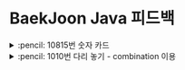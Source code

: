 # BaekJoon Java 피드백

<details>
<summary> :pencil: 10815번 숫자 카드 </summary>
<div markdown="1">

## 숫자카드

### 내 풀이

- count 정렬을 이용하여 문제 해결

```java
import java.util.Scanner;

public class B10815 {

	public static void main(String[] args) {

		Scanner sc = new Scanner(System.in);

		int N = sc.nextInt();
		int[] countP = new int[10000001];
		int[] countM = new int[10000001];
		int input = 0;

		for(int i = 0; i < N; i++) {
			input = sc.nextInt();

			if(input < 0) countM[Math.abs(input)] = 1;
			else countP[input] = 1;
		}

		int M = sc.nextInt();
		int result = 0;

		for(int i = 0; i < M; i++) {
			input = sc.nextInt();
			result = 0;
			if(input < 0) {
				if(countM[Math.abs(input)] == 1) result = 1;
			}else {
				if(countP[input] == 1) result = 1;
			}
			System.out.print(result + " ");
		}
	}
}
```

- 하지만 시간이 오래 걸리는 단점이 있었음
- 그래서 다른 사람의 풀이를 참고하여 공부하고자 함

### 다른사람 풀이

- 이진탐색을 이용하여 문제를 해결

```java
import java.io.BufferedReader;
import java.io.IOException;
import java.io.InputStreamReader;
import java.util.Arrays;
import java.util.StringTokenizer;


public class Main {

	static int[] arr;

	public static void main(String[] args) throws IOException {

		BufferedReader br = new BufferedReader(new InputStreamReader(System.in));
		StringTokenizer st = null;

		// 숫자 카드 개수 N
		int n = Integer.parseInt(br.readLine());
		arr = new int[n];

		// 상근이가 갖고 있는 숫자 카드들
		st = new StringTokenizer(br.readLine(), " ");
		for(int i = 0; i < n; i++)
			arr[i] = Integer.parseInt(st.nextToken());

		// M 입력 받기
		int m = Integer.parseInt(br.readLine());

		// 이진 탐색을 위한 오름차순 정렬
		Arrays.sort(arr);

		// 비교해야할 값 탐색
		st = new StringTokenizer(br.readLine(), " ");
		for(int i = 0; i < m; i++) {
			int result = BinarySearch(Integer.parseInt(st.nextToken()));
			if(result != -1)
				System.out.print(1 + " ");
			else
				System.out.print(0 + " ");
		}
	}

	private static int BinarySearch(int target) {

		int left = 0;
		int right = arr.length - 1;
		int mid;

		while(left <= right) {
			mid = (left + right) / 2;
			if(arr[mid] < target)
				left = mid + 1;
			else if(arr[mid] > target)
				right = mid - 1;
			else
				return mid;
		}
		return -1;
	}
}

```

</div>
</details>

<details>
<summary> :pencil: 1010번 다리 놓기 - combination 이용 </summary>
<div markdown="1">

## 1010번 다리 놓기

아래의 그림을 이용하여 문제를 풀어야 한다.
![다리놓기](https://user-images.githubusercontent.com/50317129/121479130-b036e680-ca04-11eb-96ed-620c4fc3086a.png)

### 풀이

```java
package silver.silver5;
import java.io.BufferedReader;
import java.io.IOException;
import java.io.InputStreamReader;
import java.util.StringTokenizer;

public class B1010 {

	public static int[][] dp = new int[30][30];

	public static void main(String[] args) throws IOException {

		BufferedReader br = new BufferedReader(new InputStreamReader(System.in));
		int T = Integer.parseInt(br.readLine());
		for(int i = 0; i < T; i++) {
			StringTokenizer st = new StringTokenizer(br.readLine());
			int N = Integer.parseInt(st.nextToken());
			int M = Integer.parseInt(st.nextToken());

			combination(M, N);

			System.out.println(dp[M][N]);

		}
	}
	// nCr = n-1Cr-1 + n-1Cr
	public static int combination(int n, int r) {

		if(dp[n][r] > 0) return dp[n][r];
		if(r == 0 || r == n) return dp[n][r] = 1;
		else return dp[n][r] = combination(n - 1, r) + combination(n - 1, r - 1);

	}

}

```

</div>
</details>
